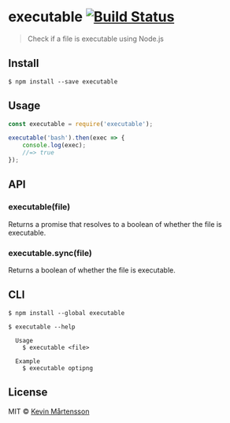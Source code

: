 # executable [![Build Status](https://travis-ci.org/kevva/executable.svg?branch=master)](https://travis-ci.org/kevva/executable)

> Check if a file is executable using Node.js


## Install

```
$ npm install --save executable
```


## Usage

```js
const executable = require('executable');

executable('bash').then(exec => {
	console.log(exec);
	//=> true
});
```


## API

### executable(file)

Returns a promise that resolves to a boolean of whether the file is executable.

### executable.sync(file)

Returns a boolean of whether the file is executable.


## CLI

```
$ npm install --global executable
```

```
$ executable --help

  Usage
    $ executable <file>

  Example
    $ executable optipng
```


## License

MIT © [Kevin Mårtensson](https://github.com/kevva)
